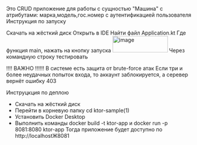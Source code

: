 Это CRUD приложение для работы с сущностью "Машина" с атрибутами: марка,модель,гос.номер с аутентификацией пользователя Инструкция по запуску

Скачать на жёсткий диск
Открыть в IDE
Найти файл Application.kt
Где функция main, нажать на кнопку запуска
<img width="148" height="44" alt="image" src="https://github.com/user-attachments/assets/cba48673-3505-4e5f-afa3-7ad176fc4a77" />
Через командную строку тестировать

!!!! ВАЖНО !!!!!! В системе есть защита от brute-force атак Если три и более неудачных попыток входа, то аккаунт заблокируется, а серевер вернёт ошибку 403

Инструцкция по деплою
* Скачать на жёсткий диск
* Перейти в корневую папку cd ktor-sample(1)
* Установить Docker Desktop
* Выполнить команды docker build -t ktor-app и 
docker run -p 8081:8080 ktor-app
Тогда приложение будет доступно по http://localhostЖ8081
